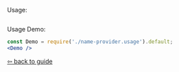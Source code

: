 Usage:
```jsx { "filePath": "./name-provider.usage.tsx" }
```

Usage Demo:
```jsx 
const Demo = require('./name-provider.usage').default;
<Demo />
```

[⇦ back to guide](https://github.com/piotrwitek/react-redux-typescript-guide#--name-provider)
